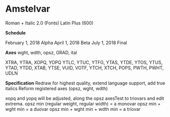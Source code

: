 # Amstelvar

Roman + Italic 2.0 (Fonts)
Latin Plus (600)

**Schedule**

February 1, 2018 Alpha
April 1, 2018 Beta
July 1, 2018 Final

**Axes**
wght, wdth, opsz, GRAD, ital

XTRA, YTRA, XOPQ, YOPQ
YTLC, YTUC, YTFG, YTAS, YTDE, 
YTOS, YTUS, YTAD, YTDD, XTAB, YTSE, VUID, VOTF, YTCH, XTCH, POPS, PWTH, PWHT, UDLN

**Specification**
Redraw for highest quality, extend language support, add true italics
Reform registered axes (opsz, wght, wdth)

xopq and yopq will be adjusted, along the opsz axesTest to triovars and edit extrema. 
opsz min (regular weight, regular width) = a monovar
opsz min + wght min = a duovar
opsz min + wght min + wdth min = a triovar
